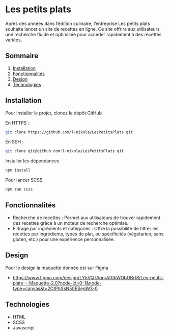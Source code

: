 # Les petits plats

Après des années dans l’édition culinaire, l’entreprise Les petits plats souhaite lancer un site de recettes en ligne. Ce site offrira aux utilisateurs une recherche fluide et optimisée pour accéder rapidement à des recettes variées.

## Sommaire

1. [Installation](#installation)
2. [Fonctionnalités](#fonctionnalités)
3. [Design](#design)
4. [Technologies](#technologies)

## Installation

Pour installer le projet, clonez le dépôt GitHub

En HTTPS :

```bash
git clone https://github.com/l-nikola/LesPetitsPlats.git
```

En SSH :

```bash
git clone git@github.com:l-nikola/LesPetitsPlats.git
```

Installer les dépendances

```bash
npm install
```

Pour lancer SCSS

```bash
npm run scss
```

## Fonctionnalités

- Recherche de recettes : Permet aux utilisateurs de trouver rapidement des recettes grâce à un moteur de recherche optimisé.
- Filtrage par ingrédients et catégories : Offre la possibilité de filtrer les recettes par ingrédients, types de plat, ou spécificités (végétarien, sans gluten, etc.) pour une expérience personnalisée.

## Design

Pour le design la maquette donnée est sur Figma

- https://www.figma.com/design/LY5VQTAqnrAf0bWObOBrt8/Les-petits-plats---Maquette-2.0?node-id=0-1&node-type=canvas&t=2OtPhXsN50ESegW3-0

## Technologies

- HTML
- SCSS
- Javascript
